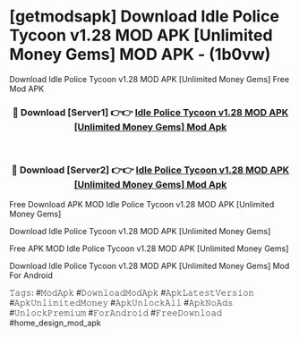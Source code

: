 # [getmodsapk] Download Idle Police Tycoon v1.28 MOD APK [Unlimited Money Gems] MOD APK - (1b0vw)
Download Idle Police Tycoon v1.28 MOD APK [Unlimited Money Gems] Free Mod APK

<div align="center">
<h3>🔴 Download [Server1] 👉👉 <a href="https://apk-comot.site?title=Idle_Police_Tycoon_v1.28_MOD_APK_[Unlimited_Money_Gems]">Idle Police Tycoon v1.28 MOD APK [Unlimited Money Gems] Mod Apk</a></h3><br>

<h3>🔴 Download [Server2] 👉👉 <a href="https://apk-comot.site?title=Idle_Police_Tycoon_v1.28_MOD_APK_[Unlimited_Money_Gems]">Idle Police Tycoon v1.28 MOD APK [Unlimited Money Gems] Mod Apk</a></h3>
</div>


Free Download APK MOD Idle Police Tycoon v1.28 MOD APK [Unlimited Money Gems]

Download Idle Police Tycoon v1.28 MOD APK [Unlimited Money Gems] 

Free APK MOD Idle Police Tycoon v1.28 MOD APK [Unlimited Money Gems] 

Download Idle Police Tycoon v1.28 MOD APK [Unlimited Money Gems] Mod For Android

𝚃𝚊𝚐𝚜: #𝙼𝚘𝚍𝙰𝚙𝚔 #𝙳𝚘𝚠𝚗𝚕𝚘𝚊𝚍𝙼𝚘𝚍𝙰𝚙𝚔 #𝙰𝚙𝚔𝙻𝚊𝚝𝚎𝚜𝚝𝚅𝚎𝚛𝚜𝚒𝚘𝚗 #𝙰𝚙𝚔𝚄𝚗𝚕𝚒𝚖𝚒𝚝𝚎𝚍𝙼𝚘𝚗𝚎𝚢 #𝙰𝚙𝚔𝚄𝚗𝚕𝚘𝚌𝚔𝙰𝚕𝚕 #𝙰𝚙𝚔𝙽𝚘𝙰𝚍𝚜 #𝚄𝚗𝚕𝚘𝚌𝚔𝙿𝚛𝚎𝚖𝚒𝚞𝚖 #𝙵𝚘𝚛𝙰𝚗𝚍𝚛𝚘𝚒𝚍 #𝙵𝚛𝚎𝚎𝙳𝚘𝚠𝚗𝚕𝚘𝚊𝚍 #home_design_mod_apk